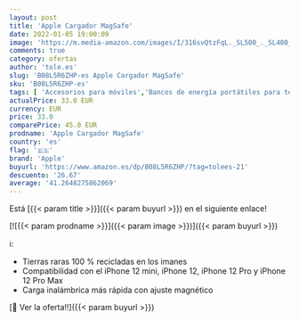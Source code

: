 ```yaml
---
layout: post
title: 'Apple Cargador MagSafe'
date: 2022-01-05 19:00:09
image: 'https://m.media-amazon.com/images/I/316svQtzFqL._SL500_._SL400_.jpg'
comments: true
category: ofertas
author: 'tole.es'
slug: 'B08L5R6ZHP-es Apple Cargador MagSafe'
sku: 'B08L5R6ZHP-es'
tags: [ 'Accesorios para móviles','Bancos de energía portátiles para teléfonos móviles','Cargadores para móviles','Comunicación móvil y accesorios','Electrónica','apple', ]
actualPrice: 33.0 EUR
currency: EUR
price: 33.0
comparePrice: 45.0 EUR
prodname: 'Apple Cargador MagSafe'
country: 'es'
flag: '🇪🇸'
brand: 'Apple'
buyurl: 'https://www.amazon.es/dp/B08L5R6ZHP/?tag=tolees-21'
descuento: '26.67'
average: '41.2648275862069'
---
```


Está [{{< param title >}}]({{< param buyurl >}}) en el siguiente enlace!

[![{{< param prodname >}}]({{< param image >}})]({{< param buyurl >}})

ℹ️:

- Tierras raras 100 % recicladas en los imanes
- Compatibilidad con el iPhone 12 mini, iPhone 12, iPhone 12 Pro y iPhone 12 Pro Max
- Carga inalámbrica más rápida con ajuste magnético

[🛒 Ver la oferta!!]({{< param buyurl >}})
